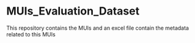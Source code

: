 # MUIs_Evaluation_Dataset
This repository contains the MUIs and an excel file contain the metadata related to this MUIs
